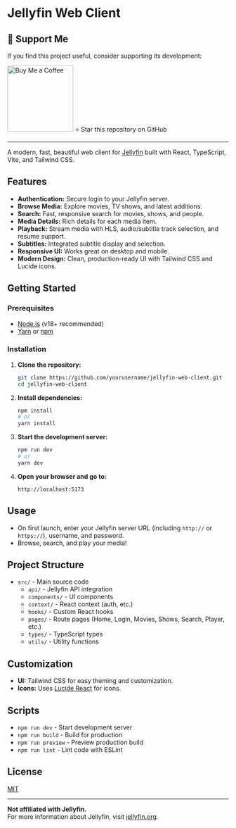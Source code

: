 # Jellyfin Web Client

## 💖 Support Me

If you find this project useful, consider supporting its development:

 [<img src="https://cdn.buymeacoffee.com/buttons/v2/default-yellow.png" alt="Buy Me a Coffee" width="150" />](https://buymeacoffee.com/ujjwalbarman)
⭐ Star this repository on GitHub

---

A modern, fast, beautiful web client for [Jellyfin](https://jellyfin.org/) built with React, TypeScript, Vite, and Tailwind CSS.

## Features

- **Authentication:** Secure login to your Jellyfin server.
- **Browse Media:** Explore movies, TV shows, and latest additions.
- **Search:** Fast, responsive search for movies, shows, and people.
- **Media Details:** Rich details for each media item.
- **Playback:** Stream media with HLS, audio/subtitle track selection, and resume support.
- **Subtitles:** Integrated subtitle display and selection.
- **Responsive UI:** Works great on desktop and mobile.
- **Modern Design:** Clean, production-ready UI with Tailwind CSS and Lucide icons.

## Getting Started

### Prerequisites

- [Node.js](https://nodejs.org/) (v18+ recommended)
- [Yarn](https://yarnpkg.com/) or [npm](https://www.npmjs.com/)

### Installation

1. **Clone the repository:**

   ```sh
   git clone https://github.com/yourusername/jellyfin-web-client.git
   cd jellyfin-web-client
   ```

2. **Install dependencies:**

   ```sh
   npm install
   # or
   yarn install
   ```

3. **Start the development server:**

   ```sh
   npm run dev
   # or
   yarn dev
   ```

4. **Open your browser and go to:**
   ```
   http://localhost:5173
   ```

## Usage

- On first launch, enter your Jellyfin server URL (including `http://` or `https://`), username, and password.
- Browse, search, and play your media!

## Project Structure

- `src/` - Main source code
  - `api/` - Jellyfin API integration
  - `components/` - UI components
  - `context/` - React context (auth, etc.)
  - `hooks/` - Custom React hooks
  - `pages/` - Route pages (Home, Login, Movies, Shows, Search, Player, etc.)
  - `types/` - TypeScript types
  - `utils/` - Utility functions

## Customization

- **UI:** Tailwind CSS for easy theming and customization.
- **Icons:** Uses [Lucide React](https://lucide.dev/) for icons.

## Scripts

- `npm run dev` - Start development server
- `npm run build` - Build for production
- `npm run preview` - Preview production build
- `npm run lint` - Lint code with ESLint

## License

[MIT](LICENSE)

---

**Not affiliated with Jellyfin.**  
For more information about Jellyfin, visit [jellyfin.org](https://jellyfin.org/).
